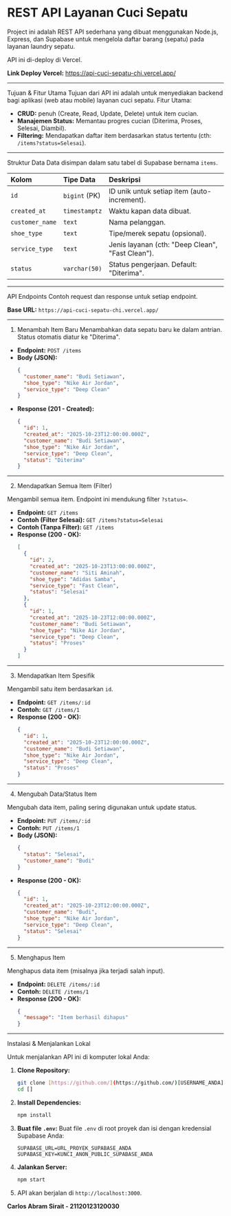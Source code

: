 # REST API Layanan Cuci Sepatu

Project ini adalah REST API sederhana yang dibuat menggunakan Node.js, Express, dan Supabase untuk mengelola daftar barang (sepatu) pada layanan laundry sepatu.

API ini di-deploy di Vercel.

**Link Deploy Vercel:** https://api-cuci-sepatu-chi.vercel.app/

---

Tujuan & Fitur Utama
Tujuan dari API ini adalah untuk menyediakan backend bagi aplikasi (web atau mobile) layanan cuci sepatu.
Fitur Utama:
* **CRUD:** penuh (Create, Read, Update, Delete) untuk item cucian.
* **Manajemen Status:** Memantau progres cucian (Diterima, Proses, Selesai, Diambil).
* **Filtering:** Mendapatkan daftar item berdasarkan status tertentu (cth: `/items?status=Selesai`).

---

Struktur Data
Data disimpan dalam satu tabel di Supabase bernama `items`.

| Kolom | Tipe Data | Deskripsi |
| :--- | :--- | :--- |
| `id` | `bigint` (PK) | ID unik untuk setiap item (auto-increment). |
| `created_at` | `timestamptz` | Waktu kapan data dibuat. |
| `customer_name`| `text` | Nama pelanggan. |
| `shoe_type` | `text` | Tipe/merek sepatu (opsional). |
| `service_type` | `text` | Jenis layanan (cth: "Deep Clean", "Fast Clean"). |
| `status` | `varchar(50)` | Status pengerjaan. Default: "Diterima". |

---

API Endpoints
Contoh request dan response untuk setiap endpoint.

**Base URL:** `https://api-cuci-sepatu-chi.vercel.app/`

---

1. Menambah Item Baru
Menambahkan data sepatu baru ke dalam antrian. Status otomatis diatur ke "Diterima".

* **Endpoint:** `POST /items`
* **Body (JSON):**
    ```json
    {
      "customer_name": "Budi Setiawan",
      "shoe_type": "Nike Air Jordan",
      "service_type": "Deep Clean"
    }
    ```
* **Response (201 - Created):**
    ```json
    {
      "id": 1,
      "created_at": "2025-10-23T12:00:00.000Z",
      "customer_name": "Budi Setiawan",
      "shoe_type": "Nike Air Jordan",
      "service_type": "Deep Clean",
      "status": "Diterima"
    }
    ```

---

2. Mendapatkan Semua Item (Filter)

Mengambil semua item. Endpoint ini mendukung filter `?status=`.

* **Endpoint:** `GET /items`
* **Contoh (Filter Selesai):** `GET /items?status=Selesai`
* **Contoh (Tanpa Filter):** `GET /items`
* **Response (200 - OK):**
    ```json
    [
      {
        "id": 2,
        "created_at": "2025-10-23T13:00:00.000Z",
        "customer_name": "Siti Aminah",
        "shoe_type": "Adidas Samba",
        "service_type": "Fast Clean",
        "status": "Selesai"
      },
      {
        "id": 1,
        "created_at": "2025-10-23T12:00:00.000Z",
        "customer_name": "Budi Setiawan",
        "shoe_type": "Nike Air Jordan",
        "service_type": "Deep Clean",
        "status": "Proses"
      }
    ]
    ```

---

3. Mendapatkan Item Spesifik

Mengambil satu item berdasarkan `id`.

* **Endpoint:** `GET /items/:id`
* **Contoh:** `GET /items/1`
* **Response (200 - OK):**
    ```json
    {
      "id": 1,
      "created_at": "2025-10-23T12:00:00.000Z",
      "customer_name": "Budi Setiawan",
      "shoe_type": "Nike Air Jordan",
      "service_type": "Deep Clean",
      "status": "Proses"
    }
    ```

---

4. Mengubah Data/Status Item

Mengubah data item, paling sering digunakan untuk update status.

* **Endpoint:** `PUT /items/:id`
* **Contoh:** `PUT /items/1`
* **Body (JSON):**
    ```json
    {
      "status": "Selesai",
      "customer_name": "Budi"
    }
    ```
* **Response (200 - OK):**
    ```json
    {
      "id": 1,
      "created_at": "2025-10-23T12:00:00.000Z",
      "customer_name": "Budi",
      "shoe_type": "Nike Air Jordan",
      "service_type": "Deep Clean",
      "status": "Selesai"
    }
    ```

---

5. Menghapus Item

Menghapus data item (misalnya jika terjadi salah input).

* **Endpoint:** `DELETE /items/:id`
* **Contoh:** `DELETE /items/1`
* **Response (200 - OK):**
    ```json
    {
      "message": "Item berhasil dihapus"
    }
    ```

---

Instalasi & Menjalankan Lokal

Untuk menjalankan API ini di komputer lokal Anda:

1.  **Clone Repository:**
    ```bash
    git clone [https://github.com/](https://github.com/)[USERNAME_ANDA]/[NAMA_REPO_ANDA].git
    cd []
    ```

2.  **Install Dependencies:**
    ```bash
    npm install
    ```

3.  **Buat file `.env`:**
    Buat file `.env` di root proyek dan isi dengan kredensial Supabase Anda:
    ```env
    SUPABASE_URL=URL_PROYEK_SUPABASE_ANDA
    SUPABASE_KEY=KUNCI_ANON_PUBLIC_SUPABASE_ANDA
    ```

4.  **Jalankan Server:**
    ```bash
    npm start
    ```

5.  API akan berjalan di `http://localhost:3000`.

**Carlos Abram Sirait - 21120123120030**
